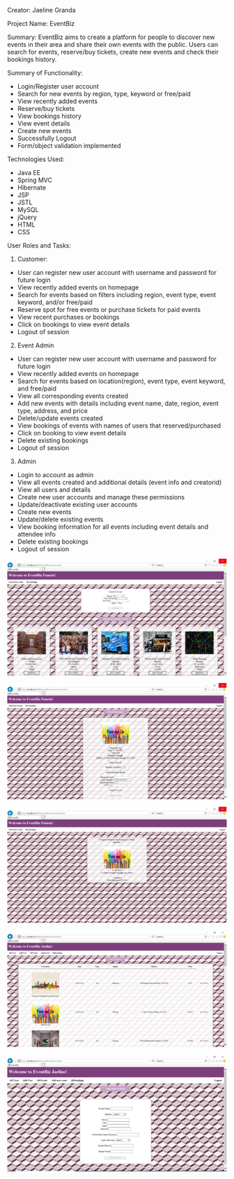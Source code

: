 Creator: Jaeline Granda

Project Name: EventBiz

Summary: EventBiz aims to create a platform for people to discover new events in their area and share their own events with the public. Users can search for events, reserve/buy tickets, create new events and check their bookings history.

Summary of Functionality:
- Login/Register user account
- Search for new events by region, type, keyword or free/paid
- View recently added events
- Reserve/buy tickets
- View bookings history
- View event details
- Create new events
- Successfully Logout
- Form/object validation implemented

Technologies Used:
-	Java EE
-	Spring MVC
-	Hibernate
-	JSP
-	JSTL
-	MySQL
-	jQuery
-	HTML
-	CSS

User Roles and Tasks:
1)	Customer:
- User can register new user account with username and password for future login
- View recently added events on homepage
- Search for events based on filters including region, event type, event keyword, and/or free/paid
- Reserve spot for free events or purchase tickets for paid events
- View recent purchases or bookings
- Click on bookings to view event details
- Logout of session

2)	Event Admin
- User can register new user account with username and password for future login
- View recently added events on homepage
- Search for events based on location(region), event type, event keyword, and free/paid
- View all corresponding events created
- Add new events with details including event name, date, region, event type, address, and price
- Delete/update events created
- View bookings of events with names of users that reserved/purchased
- Click on booking to view event details
- Delete existing bookings
- Logout of session

3)	Admin
- Login to account as admin
- View all events created and additional details (event info and creatorid)
- View all users and details
- Create new user accounts and manage these permissions
- Update/deactivate existing user accounts
- Create new events
- Update/delete existing events
- View booking information for all events including event details and attendee info
- Delete existing bookings
- Logout of session


![Happy Christmas](Picture1.png)

![Happy Christmas](Picture3.png)

![Happy Christmas](Picture4.png)

![Happy Christmas](Picture5.png)

![Happy Christmas](Picture6.png)

